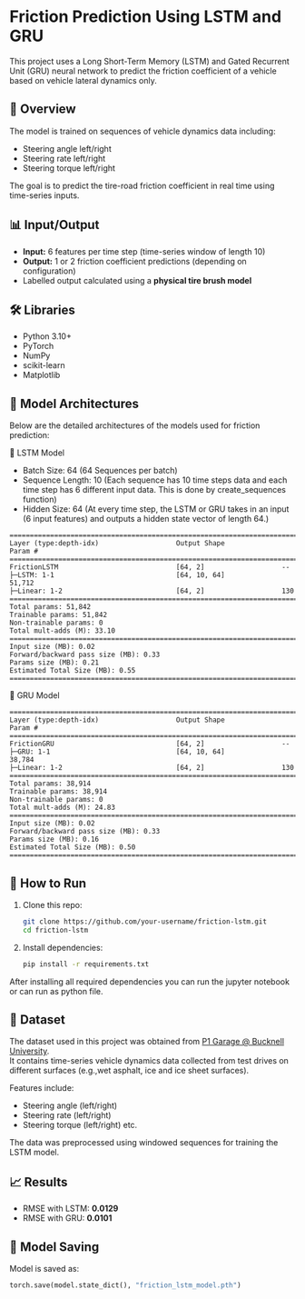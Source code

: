 # Friction Prediction Using LSTM and GRU

This project uses a Long Short-Term Memory (LSTM) and Gated Recurrent Unit (GRU) neural network to predict the friction coefficient of a vehicle based on vehicle lateral dynamics only.

## 📘 Overview

The model is trained on sequences of vehicle dynamics data including:
- Steering angle left/right
- Steering rate left/right
- Steering torque left/right

The goal is to predict the tire-road friction coefficient in real time using time-series inputs.

## 📊 Input/Output

- **Input:** 6 features per time step (time-series window of length 10)
- **Output:** 1 or 2 friction coefficient predictions (depending on configuration)
- Labelled output calculated using a **physical tire brush model**

## 🛠️ Libraries

- Python 3.10+
- PyTorch
- NumPy
- scikit-learn
- Matplotlib

## 🧠 Model Architectures
Below are the detailed architectures of the models used for friction prediction:

📘 LSTM Model

- Batch Size: 64 (64 Sequences per batch)
- Sequence Length: 10 (Each sequence has 10 time steps data and each time step has 6 different input data. This is done by create_sequences function)
- Hidden Size: 64 (At every time step, the LSTM or GRU takes in an input (6 input features) and outputs a hidden state vector of length
  64.)

```text
==========================================================================================
Layer (type:depth-idx)                   Output Shape              Param #
==========================================================================================
FrictionLSTM                             [64, 2]                   --
├─LSTM: 1-1                              [64, 10, 64]              51,712
├─Linear: 1-2                            [64, 2]                   130
==========================================================================================
Total params: 51,842
Trainable params: 51,842
Non-trainable params: 0
Total mult-adds (M): 33.10
==========================================================================================
Input size (MB): 0.02
Forward/backward pass size (MB): 0.33
Params size (MB): 0.21
Estimated Total Size (MB): 0.55
==========================================================================================
```

📗 GRU Model

```text
==========================================================================================
Layer (type:depth-idx)                   Output Shape              Param #
==========================================================================================
FrictionGRU                              [64, 2]                   --
├─GRU: 1-1                               [64, 10, 64]              38,784
├─Linear: 1-2                            [64, 2]                   130
==========================================================================================
Total params: 38,914
Trainable params: 38,914
Non-trainable params: 0
Total mult-adds (M): 24.83
==========================================================================================
Input size (MB): 0.02
Forward/backward pass size (MB): 0.33
Params size (MB): 0.16
Estimated Total Size (MB): 0.50
==========================================================================================
```

## 🚀 How to Run

1. Clone this repo:
    ```bash
    git clone https://github.com/your-username/friction-lstm.git
    cd friction-lstm
    ```

2. Install dependencies:
    ```bash
    pip install -r requirements.txt
    ```

After installing all required dependencies you can run the jupyter notebook or can run as python file.

## 📁 Dataset

The dataset used in this project was obtained from [P1 Garage @ Bucknell University](https://www.projects.bucknell.edu/Beal_Automotive/).  
It contains time-series vehicle dynamics data collected from test drives on different surfaces (e.g.,wet asphalt, ice and ice sheet surfaces).

Features include:
- Steering angle (left/right)
- Steering rate (left/right)
- Steering torque (left/right) etc.

The data was preprocessed using windowed sequences for training the LSTM model.


## 📈 Results

- RMSE with LSTM: **0.0129**
- RMSE with GRU: **0.0101**

## 💾 Model Saving

Model is saved as:
```python
torch.save(model.state_dict(), "friction_lstm_model.pth")
